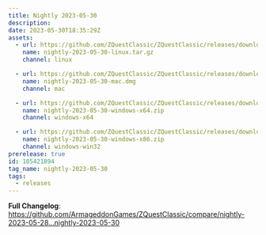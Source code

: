 ```yaml
---
title: Nightly 2023-05-30
description: 
date: 2023-05-30T18:35:29Z
assets: 
  - url: https://github.com/ZQuestClassic/ZQuestClassic/releases/download/nightly-2023-05-30/nightly-2023-05-30-linux.tar.gz
    name: nightly-2023-05-30-linux.tar.gz
    channel: linux

  - url: https://github.com/ZQuestClassic/ZQuestClassic/releases/download/nightly-2023-05-30/nightly-2023-05-30-mac.dmg
    name: nightly-2023-05-30-mac.dmg
    channel: mac

  - url: https://github.com/ZQuestClassic/ZQuestClassic/releases/download/nightly-2023-05-30/nightly-2023-05-30-windows-x64.zip
    name: nightly-2023-05-30-windows-x64.zip
    channel: windows-x64

  - url: https://github.com/ZQuestClassic/ZQuestClassic/releases/download/nightly-2023-05-30/nightly-2023-05-30-windows-x86.zip
    name: nightly-2023-05-30-windows-x86.zip
    channel: windows-win32
prerelease: true
id: 105421894
tag_name: nightly-2023-05-30
tags:
  - releases
---
```


**Full Changelog**: https://github.com/ArmageddonGames/ZQuestClassic/compare/nightly-2023-05-28...nightly-2023-05-30
